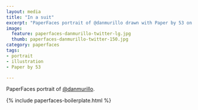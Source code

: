 ```yaml
---
layout: media
title: "In a suit"
excerpt: "PaperFaces portrait of @danmurillo drawn with Paper by 53 on an iPad."
image: 
  feature: paperfaces-danmurillo-twitter-lg.jpg
  thumb: paperfaces-danmurillo-twitter-150.jpg
category: paperfaces
tags: 
- portrait
- illustration
- Paper by 53

---
```


PaperFaces portrait of [@danmurillo](http://twitter.com/danmurillo).

{% include paperfaces-boilerplate.html %}